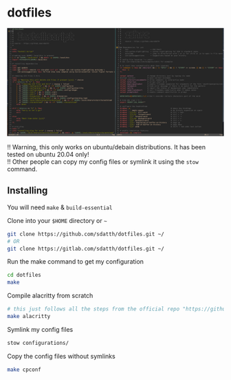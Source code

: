 # dotfiles

![machfiles image](./ss.png)

!! Warning, this only works on ubuntu/debain distributions. It has been tested on ubuntu 20.04 only! <br> 
!! Other people can copy my config files or symlink it using the `stow` command.

## Installing

You will need `make` & `build-essential` 

Clone into your `$HOME` directory or `~`

```bash
git clone https://github.com/sdatth/dotfiles.git ~/
# OR
git clone https://gitlab.com/sdatth/dotfiles.git ~/
```

Run the make command to get my configuration
```bash
cd dotfiles
make
```

Compile alacritty from scratch
```bash
# this just follows all the steps from the official repo "https://github.com/alacritty/alacritty"
make alacritty
```

Symlink my config files
```bash
stow configurations/
```

Copy the config files without symlinks
```bash
make cpconf
```
